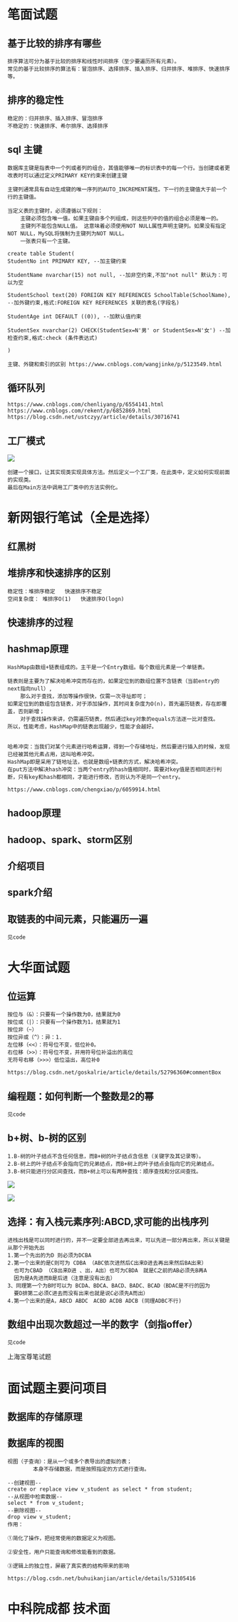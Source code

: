 # 笔面试题 #

## 基于比较的排序有哪些 ##

	排序算法可分为基于比较的排序和线性时间排序（至少要遍历所有元素）。
	常见的基于比较排序的算法有：冒泡排序、选择排序、插入排序、归并排序、堆排序、快速排序等。

## 排序的稳定性 ##

	稳定的：归并排序、插入排序、冒泡排序
	不稳定的：快速排序、希尔排序、选择排序

## sql  主键 ##

	数据库主键是指表中一个列或者列的组合，其值能够唯一的标识表中的每一个行。当创建或者更改表时可以通过定义PRIMARY KEY约束来创建主键

	主键列通常具有自动生成键的唯一序列的AUTO_INCREMENT属性。下一行的主键值大于前一个行的主键值。

	当定义表的主键时，必须遵循以下规则：
		主键必须包含唯一值。如果主键由多个列组成，则这些列中的值的组合必须是唯一的。
		主键列不能包含NULL值。 这意味着必须使用NOT NULL属性声明主键列。如果没有指定NOT NULL，MySQL将强制为主键列为NOT NULL。
		一张表只有一个主键。

	create table Student(
	StudentNo int PRIMARY KEY, --加主键约束
	 
	StudentName nvarchar(15) not null, --加非空约束,不加"not null" 默认为：可以为空
	 
	StudentSchool text(20) FOREIGN KEY REFERENCES SchoolTable(SchoolName), --加外键约束,格式:FOREIGN KEY REFERENCES 关联的表名(字段名)
	 
	StudentAge int DEFAULT ((0)), --加默认值约束
	 
	StudentSex nvarchar(2) CHECK(StudentSex=N'男' or StudentSex=N'女') --加检查约束,格式:check (条件表达式)
	 
	)

	主键、外键和索引的区别 https://www.cnblogs.com/wangjinke/p/5123549.html

## 循环队列 ##

	https://www.cnblogs.com/chenliyang/p/6554141.html
	https://www.cnblogs.com/rekent/p/6852869.html
	https://blog.csdn.net/ustczyy/article/details/30716741

## 工厂模式 ##

![](https://i.imgur.com/r7HMiyo.jpg)

	创建一个接口，让其实现类实现具体方法。然后定义一个工厂类，在此类中，定义如何实现前面的实现类。
	最后在Main方法中调用工厂类中的方法实例化。

新网银行笔试（全是选择）
==================================================================================================

## 红黑树 ##

## 堆排序和快速排序的区别 ##

	稳定性：堆排序稳定   快速排序不稳定
	空间复杂度： 堆排序O(1)   快速排序O(logn)

## 快速排序的过程 ##

## hashmap原理 ##

	HashMap由数组+链表组成的。主干是一个Entry数组。每个数组元素是一个单链表。

	链表则是主要为了解决哈希冲突而存在的，如果定位到的数组位置不含链表（当前entry的next指向null）,
		那么对于查找，添加等操作很快，仅需一次寻址即可；
	如果定位到的数组包含链表，对于添加操作，其时间复杂度为O(n)，首先遍历链表，存在即覆盖，否则新增；
		对于查找操作来讲，仍需遍历链表，然后通过key对象的equals方法逐一比对查找。
	所以，性能考虑，HashMap中的链表出现越少，性能才会越好。


	哈希冲突：当我们对某个元素进行哈希运算，得到一个存储地址，然后要进行插入的时候，发现已经被其他元素占用，这叫哈希冲突。
	HashMap即是采用了链地址法，也就是数组+链表的方式，解决哈希冲突。
	在put方法中解决hash冲突：当两个entry的hash值相同时，需要对key值是否相同进行判断，只有key和hash都相同，才能进行修改，否则认为不是同一个entry。

	https://www.cnblogs.com/chengxiao/p/6059914.html

## hadoop原理 ##

## hadoop、spark、storm区别 ##

## 介绍项目 ##

## spark介绍 ##

## 取链表的中间元素，只能遍历一遍 ##

	见code

大华面试题
==================================================================================================

## 位运算 ##

	按位与（&）：只要有一个操作数为0，结果就为0
	按位或（|）：只要有一个操作数为1，结果就为1
	按位非（~）
	按位异或（^）：异：1.
	左位移（<<）：符号位不变，低位补0。
	右位移（>>）：符号位不变，并用符号位补溢出的高位
	无符号右移（>>>）低位溢出，高位补0

	https://blog.csdn.net/goskalrie/article/details/52796360#commentBox

## 编程题：如何判断一个整数是2的幂 ##

	见code

## b+树、b-树的区别 ##

	1.B-树的叶子结点不含任何信息，而B+树的叶子结点含信息（关键字及其记录等）。
	2.B-树上的叶子结点不会指向它的兄弟结点，而B+树上的叶子结点会指向它的兄弟结点。
	3.B-树只能进行分区间查找，而B+树上可以有两种查找：顺序查找和分区间查找。

![](https://i.imgur.com/SPS0Khe.jpg)

![](https://i.imgur.com/vMRHpXp.jpg)

## 选择：有入栈元素序列:ABCD,求可能的出栈序列 ##

	进栈出栈是可以同时进行的，并不一定要全部进去再出来，可以先进一部分再出来，所以关键是从那个开始先出
	1.第一个先出的为D 则必须为DCBA
	2.第一个出来的是C则可为 CDBA （ABC依次进然后C出来D进去再出来然后BA出来） 
	  也可为CBAD （CB出来D进 、出，A出）也可为CBDA　就是C之前的AB必须先B再A
	  因为是A先进而B是后进（注意是没有出去）
	3、同理第一个为B时可以为 BCDA、BDCA、BACD、BADC、BCAD（BDAC是不行的因为
	  要D排第二必须C进去而没有出来也就是说C必须先A而出）
	4.第一个出来的是A，ABCD ABDC　ACBD ACDB ADCB (同理ADBC不行)

## 数组中出现次数超过一半的数字（剑指offer） ##

	见code

上海宝尊笔试题

面试题主要问项目
==================================================================================================

## 数据库的存储原理 ##

## 数据库的视图 ##

	视图（子查询）：是从一个或多个表导出的虚拟的表；
			本身不存储数据，而是按照指定的方式进行查询。

	--创建视图--
	create or replace view v_student as select * from student;
	--从视图中检索数据--
	select * from v_student;
	--删除视图--
	drop view v_student;
	作用：
	
	①简化了操作，把经常使用的数据定义为视图。
	
	②安全性，用户只能查询和修改能看到的数据。
	
	③逻辑上的独立性，屏蔽了真实表的结构带来的影响

	https://blog.csdn.net/buhuikanjian/article/details/53105416

中科院成都 技术面
==================================================================================================